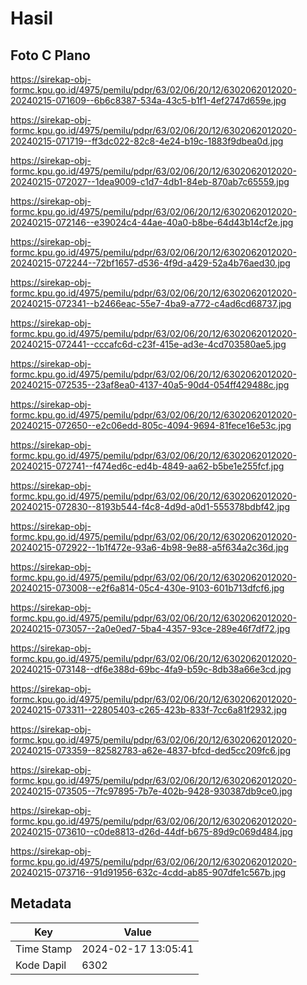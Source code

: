 # Hasil

## Foto C Plano

https://sirekap-obj-formc.kpu.go.id/4975/pemilu/pdpr/63/02/06/20/12/6302062012020-20240215-071609--6b6c8387-534a-43c5-b1f1-4ef2747d659e.jpg

https://sirekap-obj-formc.kpu.go.id/4975/pemilu/pdpr/63/02/06/20/12/6302062012020-20240215-071719--ff3dc022-82c8-4e24-b19c-1883f9dbea0d.jpg

https://sirekap-obj-formc.kpu.go.id/4975/pemilu/pdpr/63/02/06/20/12/6302062012020-20240215-072027--1dea9009-c1d7-4db1-84eb-870ab7c65559.jpg

https://sirekap-obj-formc.kpu.go.id/4975/pemilu/pdpr/63/02/06/20/12/6302062012020-20240215-072146--e39024c4-44ae-40a0-b8be-64d43b14cf2e.jpg

https://sirekap-obj-formc.kpu.go.id/4975/pemilu/pdpr/63/02/06/20/12/6302062012020-20240215-072244--72bf1657-d536-4f9d-a429-52a4b76aed30.jpg

https://sirekap-obj-formc.kpu.go.id/4975/pemilu/pdpr/63/02/06/20/12/6302062012020-20240215-072341--b2466eac-55e7-4ba9-a772-c4ad6cd68737.jpg

https://sirekap-obj-formc.kpu.go.id/4975/pemilu/pdpr/63/02/06/20/12/6302062012020-20240215-072441--cccafc6d-c23f-415e-ad3e-4cd703580ae5.jpg

https://sirekap-obj-formc.kpu.go.id/4975/pemilu/pdpr/63/02/06/20/12/6302062012020-20240215-072535--23af8ea0-4137-40a5-90d4-054ff429488c.jpg

https://sirekap-obj-formc.kpu.go.id/4975/pemilu/pdpr/63/02/06/20/12/6302062012020-20240215-072650--e2c06edd-805c-4094-9694-81fece16e53c.jpg

https://sirekap-obj-formc.kpu.go.id/4975/pemilu/pdpr/63/02/06/20/12/6302062012020-20240215-072741--f474ed6c-ed4b-4849-aa62-b5be1e255fcf.jpg

https://sirekap-obj-formc.kpu.go.id/4975/pemilu/pdpr/63/02/06/20/12/6302062012020-20240215-072830--8193b544-f4c8-4d9d-a0d1-555378bdbf42.jpg

https://sirekap-obj-formc.kpu.go.id/4975/pemilu/pdpr/63/02/06/20/12/6302062012020-20240215-072922--1b1f472e-93a6-4b98-9e88-a5f634a2c36d.jpg

https://sirekap-obj-formc.kpu.go.id/4975/pemilu/pdpr/63/02/06/20/12/6302062012020-20240215-073008--e2f6a814-05c4-430e-9103-601b713dfcf6.jpg

https://sirekap-obj-formc.kpu.go.id/4975/pemilu/pdpr/63/02/06/20/12/6302062012020-20240215-073057--2a0e0ed7-5ba4-4357-93ce-289e46f7df72.jpg

https://sirekap-obj-formc.kpu.go.id/4975/pemilu/pdpr/63/02/06/20/12/6302062012020-20240215-073148--df6e388d-69bc-4fa9-b59c-8db38a66e3cd.jpg

https://sirekap-obj-formc.kpu.go.id/4975/pemilu/pdpr/63/02/06/20/12/6302062012020-20240215-073311--22805403-c265-423b-833f-7cc6a81f2932.jpg

https://sirekap-obj-formc.kpu.go.id/4975/pemilu/pdpr/63/02/06/20/12/6302062012020-20240215-073359--82582783-a62e-4837-bfcd-ded5cc209fc6.jpg

https://sirekap-obj-formc.kpu.go.id/4975/pemilu/pdpr/63/02/06/20/12/6302062012020-20240215-073505--7fc97895-7b7e-402b-9428-930387db9ce0.jpg

https://sirekap-obj-formc.kpu.go.id/4975/pemilu/pdpr/63/02/06/20/12/6302062012020-20240215-073610--c0de8813-d26d-44df-b675-89d9c069d484.jpg

https://sirekap-obj-formc.kpu.go.id/4975/pemilu/pdpr/63/02/06/20/12/6302062012020-20240215-073716--91d91956-632c-4cdd-ab85-907dfe1c567b.jpg


## Metadata

| Key        | Value               |
| ---------- | ------------------- |
| Time Stamp | 2024-02-17 13:05:41 |
| Kode Dapil | 6302                |



